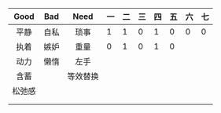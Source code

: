 | Good | Bad  |  Need  |  一  | 二   | 三   | 四   | 五   | 六   | 七   |
| :--: | :--: | :----: | ---- | ---- | ---- | ---- | ---- | ---- | ---- |
| 平静 |    自私 |琐事  |   1  |   1  |   0  |   1  |    0 |0     |  0   |
| 执着 | 嫉妒 |   重量  |    0 |     1|   0  |    1 |  0   |      |      |
|  动力 | 懒惰 | 左手   |      |      |      |      |      |      |      |
|  含蓄 |    |  等效替换|      |      |      |
|松弛感   |    |        |      |      |      |
|      |      |        |      |      |      |
|      |      |        |      |      |      |

